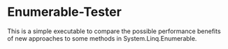 # Enumerable-Tester
This is a simple executable to compare the possible performance benefits of new approaches to some methods in System.Linq.Enumerable.

